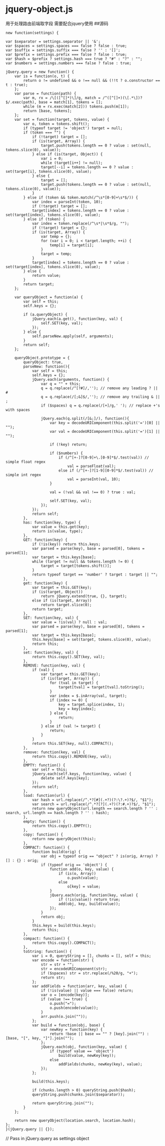 # jquery-object.js
用于处理路由前端取字段
需要配合jquery使用
##源码

    new function(settings) {

    var $separator = settings.separator || '&';
    var $spaces = settings.spaces === false ? false : true;
    var $suffix = settings.suffix === false ? '' : '[]';
    var $prefix = settings.prefix === false ? false : true;
    var $hash = $prefix ? settings.hash === true ? "#" : "?" : "";
    var $numbers = settings.numbers === false ? false : true;

    jQuery.query = new function() {
        var is = function(o, t) {
            return o != undefined && o !== null && (!!t ? o.constructor == t : true);
        };
        var parse = function(path) {
            var m, rx = /\[([^[]*)\]/g, match = /^([^[]+)(\[.*\])?$/.exec(path), base = match[1], tokens = [];
            while (m = rx.exec(match[2])) tokens.push(m[1]);
            return [base, tokens];
        };
        var set = function(target, tokens, value) {
            var o, token = tokens.shift();
            if (typeof target != 'object') target = null;
            if (token === "") {
                if (!target) target = [];
                if (is(target, Array)) {
                    target.push(tokens.length == 0 ? value : set(null, tokens.slice(0), value));
                } else if (is(target, Object)) {
                    var i = 0;
                    while (target[i++] != null);
                    target[--i] = tokens.length == 0 ? value : set(target[i], tokens.slice(0), value);
                } else {
                    target = [];
                    target.push(tokens.length == 0 ? value : set(null, tokens.slice(0), value));
                }
            } else if (token && token.match(/^\s*[0-9]+\s*$/)) {
                var index = parseInt(token, 10);
                if (!target) target = [];
                target[index] = tokens.length == 0 ? value : set(target[index], tokens.slice(0), value);
            } else if (token) {
                var index = token.replace(/^\s*|\s*$/g, "");
                if (!target) target = {};
                if (is(target, Array)) {
                    var temp = {};
                    for (var i = 0; i < target.length; ++i) {
                        temp[i] = target[i];
                    }
                    target = temp;
                }
                target[index] = tokens.length == 0 ? value : set(target[index], tokens.slice(0), value);
            } else {
                return value;
            }
            return target;
        };

        var queryObject = function(a) {
            var self = this;
            self.keys = {};

            if (a.queryObject) {
                jQuery.each(a.get(), function(key, val) {
                    self.SET(key, val);
                });
            } else {
                self.parseNew.apply(self, arguments);
            }
            return self;
        };

        queryObject.prototype = {
            queryObject: true,
            parseNew: function(){
                var self = this;
                self.keys = {};
                jQuery.each(arguments, function() {
                    var q = "" + this;
                    q = q.replace(/^[?#]/,''); // remove any leading ? || #
                    q = q.replace(/[;&]$/,''); // remove any trailing & || ;
                    if ($spaces) q = q.replace(/[+]/g,' '); // replace +'s with spaces

                    jQuery.each(q.split(/[&;]/), function(){
                        var key = decodeURIComponent(this.split('=')[0] || "");
                        var val = decodeURIComponent(this.split('=')[1] || "");

                        if (!key) return;

                        if ($numbers) {
                            if (/^[+-]?[0-9]+\.[0-9]*$/.test(val)) // simple float regex
                                val = parseFloat(val);
                            else if (/^[+-]?[1-9][0-9]*$/.test(val)) // simple int regex
                                val = parseInt(val, 10);
                        }

                        val = (!val && val !== 0) ? true : val;

                        self.SET(key, val);
                    });
                });
                return self;
            },
            has: function(key, type) {
                var value = this.get(key);
                return is(value, type);
            },
            GET: function(key) {
                if (!is(key)) return this.keys;
                var parsed = parse(key), base = parsed[0], tokens = parsed[1];
                var target = this.keys[base];
                while (target != null && tokens.length != 0) {
                    target = target[tokens.shift()];
                }
                return typeof target == 'number' ? target : target || "";
            },
            get: function(key) {
                var target = this.GET(key);
                if (is(target, Object))
                    return jQuery.extend(true, {}, target);
                else if (is(target, Array))
                    return target.slice(0);
                return target;
            },
            SET: function(key, val) {
                var value = !is(val) ? null : val;
                var parsed = parse(key), base = parsed[0], tokens = parsed[1];
                var target = this.keys[base];
                this.keys[base] = set(target, tokens.slice(0), value);
                return this;
            },
            set: function(key, val) {
                return this.copy().SET(key, val);
            },
            REMOVE: function(key, val) {
                if (val) {
                    var target = this.GET(key);
                    if (is(target, Array)) {
                        for (tval in target) {
                            target[tval] = target[tval].toString();
                        }
                        var index = $.inArray(val, target);
                        if (index >= 0) {
                            key = target.splice(index, 1);
                            key = key[index];
                        } else {
                            return;
                        }
                    } else if (val != target) {
                        return;
                    }
                }
                return this.SET(key, null).COMPACT();
            },
            remove: function(key, val) {
                return this.copy().REMOVE(key, val);
            },
            EMPTY: function() {
                var self = this;
                jQuery.each(self.keys, function(key, value) {
                    delete self.keys[key];
                });
                return self;
            },
            load: function(url) {
                var hash = url.replace(/^.*?[#](.+?)(?:\?.+)?$/, "$1");
                var search = url.replace(/^.*?[?](.+?)(?:#.+)?$/, "$1");
                return new queryObject(url.length == search.length ? '' : search, url.length == hash.length ? '' : hash);
            },
            empty: function() {
                return this.copy().EMPTY();
            },
            copy: function() {
                return new queryObject(this);
            },
            COMPACT: function() {
                function build(orig) {
                    var obj = typeof orig == "object" ? is(orig, Array) ? [] : {} : orig;
                    if (typeof orig == 'object') {
                        function add(o, key, value) {
                            if (is(o, Array))
                                o.push(value);
                            else
                                o[key] = value;
                        }
                        jQuery.each(orig, function(key, value) {
                            if (!is(value)) return true;
                            add(obj, key, build(value));
                        });
                    }
                    return obj;
                }
                this.keys = build(this.keys);
                return this;
            },
            compact: function() {
                return this.copy().COMPACT();
            },
            toString: function() {
                var i = 0, queryString = [], chunks = [], self = this;
                var encode = function(str) {
                    str = str + "";
                    str = encodeURIComponent(str);
                    if ($spaces) str = str.replace(/%20/g, "+");
                    return str;
                };
                var addFields = function(arr, key, value) {
                    if (!is(value) || value === false) return;
                    var o = [encode(key)];
                    if (value !== true) {
                        o.push("=");
                        o.push(encode(value));
                    }
                    arr.push(o.join(""));
                };
                var build = function(obj, base) {
                    var newKey = function(key) {
                        return !base || base == "" ? [key].join("") : [base, "[", key, "]"].join("");
                    };
                    jQuery.each(obj, function(key, value) {
                        if (typeof value == 'object')
                            build(value, newKey(key));
                        else
                            addFields(chunks, newKey(key), value);
                    });
                };

                build(this.keys);

                if (chunks.length > 0) queryString.push($hash);
                queryString.push(chunks.join($separator));

                return queryString.join("");
            }
        };

        return new queryObject(location.search, location.hash);
    };
    }(jQuery.query || {}); 

// Pass in jQuery.query as settings object

